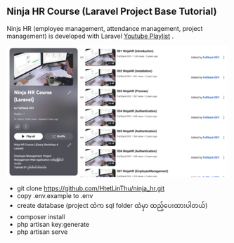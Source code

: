 ## Ninja HR Course (Laravel Project Base Tutorial)

Ninjs HR (employee management, attendance management, project management) is developed with Laravel [Youtube Playlist](https://youtube.com/playlist?list=PLOvEA8-W5LWnoffB0qQTgHMtmTRFlaKXr&si=FjSSY3CCZ8lGT_Sx) .

![Thumbnail](https://github.com/HtetLinThu/ninja_hr/blob/main/public/thumbnail.png)

- git clone https://github.com/HtetLinThu/ninja_hr.git
- copy .env.example to .env
- create database (project ထဲက sql folder ထဲမှာ ထည့်ပေးထားပါတယ်)
- composer install
- php artisan key:generate
- php artisan serve
